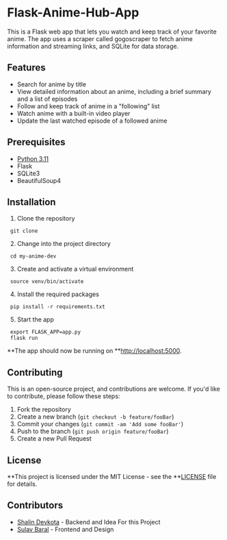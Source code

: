 # Flask-Anime-Hub-App

This is a Flask web app that lets you watch and keep track of your favorite anime. The app uses a scraper called gogoscraper to fetch anime information and streaming links, and SQLite for data storage.

## Features

* Search for anime by title
* View detailed information about an anime, including a brief summary and a list of episodes
* Follow and keep track of anime in a "following" list
* Watch anime with a built-in video player
* Update the last watched episode of a followed anime

## Prerequisites

* [Python 3.11](https://www.python.org/downloads/)
* Flask
* SQLite3
* BeautifulSoup4

## Installation

1. Clone the repository

```
 git clone
```

2. Change into the project directory

```
 cd my-anime-dev
```

3. Create and activate a virtual environment

```
 source venv/bin/activate
```

4. Install the required packages

```
 pip install -r requirements.txt
```

5. Start the app

```
 export FLASK_APP=app.py
 flask run
```

**The app should now be running on **[http://localhost:5000](http://localhost:5000/).

## Contributing

This is an open-source project, and contributions are welcome. If you'd like to contribute, please follow these steps:

1. Fork the repository
2. Create a new branch (`git checkout -b feature/fooBar`)
3. Commit your changes (`git commit -am 'Add some fooBar'`)
4. Push to the branch (`git push origin feature/fooBar`)
5. Create a new Pull Request

## License

**This project is licensed under the MIT License - see the **[LICENSE](https://chat.openai.com/LICENSE) file for details.

## Contributors

* [Shalin Devkota](https://www.github.com/GenVenom) - Backend and Idea For this Project
* [Sulav Baral](https://github.com/tyzrex) - Frontend and Design
